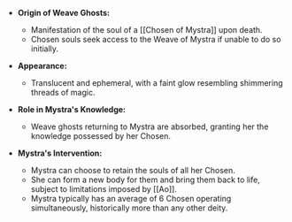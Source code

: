 - **Origin of Weave Ghosts:**
  - Manifestation of the soul of a [[Chosen of Mystra]] upon death.
  - Chosen souls seek access to the Weave of Mystra if unable to do so initially.

- **Appearance:**
  - Translucent and ephemeral, with a faint glow resembling shimmering threads of magic.

- **Role in Mystra's Knowledge:**
  - Weave ghosts returning to Mystra are absorbed, granting her the knowledge possessed by her Chosen.

- **Mystra's Intervention:**
  - Mystra can choose to retain the souls of all her Chosen.
  - She can form a new body for them and bring them back to life, subject to limitations imposed by [[Ao]].
  - Mystra typically has an average of 6 Chosen operating simultaneously, historically more than any other deity.